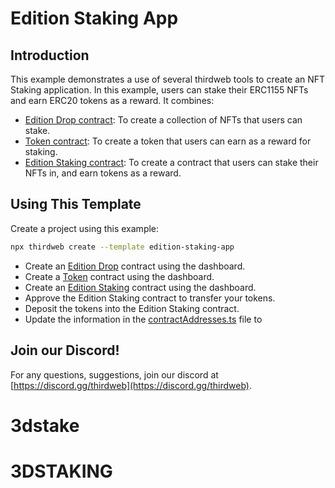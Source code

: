 # Edition Staking App

## Introduction

This example demonstrates a use of several thirdweb tools to create an NFT Staking application. In this example, users can stake their ERC1155 NFTs and earn ERC20 tokens as a reward. It combines:

- [Edition Drop contract](https://thirdweb.com/thirdweb.eth/DropERC1155): To create a collection of NFTs that users can stake.
- [Token contract](https://thirdweb.com/thirdweb.eth/TokenERC20): To create a token that users can earn as a reward for staking.
- [Edition Staking contract](https://thirdweb.com/thirdweb.eth/EditionStake): To create a contract that users can stake their NFTs in, and earn tokens as a reward.

## Using This Template

Create a project using this example:

```bash
npx thirdweb create --template edition-staking-app
```

- Create an [Edition Drop](https://thirdweb.com/thirdweb.eth/DropERC1155) contract using the dashboard.
- Create a [Token](https://thirdweb.com/thirdweb.eth/TokenERC20) contract using the dashboard.
- Create an [Edition Staking](https://thirdweb.com/thirdweb.eth/EditionStake) contract using the dashboard.
- Approve the Edition Staking contract to transfer your tokens.
- Deposit the tokens into the Edition Staking contract.
- Update the information in the [contractAddresses.ts](./consts/contractAddresses.ts) file to

## Join our Discord!

For any questions, suggestions, join our discord at [https://discord.gg/thirdweb](https://discord.gg/thirdweb).
# 3dstake
# 3DSTAKING
